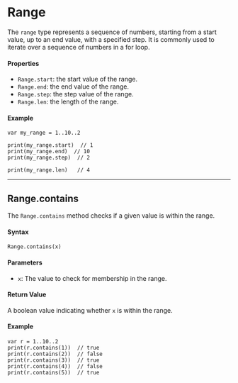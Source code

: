 # Range

The `range` type represents a sequence of numbers, starting from a start value, up to an end value, with a specified step. It is commonly used to iterate over a sequence of numbers in a for loop.

#### Properties

-   `Range.start`: the start value of the range.
-   `Range.end`: the end value of the range.
-   `Range.step`: the step value of the range.
-   `Range.len`: the length of the range.

#### Example

```tea
var my_range = 1..10..2

print(my_range.start)  // 1 
print(my_range.end)  // 10 
print(my_range.step)  // 2

print(my_range.len)   // 4
```

---

## Range.contains

The `Range.contains` method checks if a given value is within the range.

#### Syntax

```tea
Range.contains(x)
```

#### Parameters

-   `x`: The value to check for membership in the range.

#### Return Value

A boolean value indicating whether `x` is within the range.

#### Example

```tea
var r = 1..10..2
print(r.contains(1))  // true
print(r.contains(2))  // false
print(r.contains(3))  // true
print(r.contains(4))  // false
print(r.contains(5))  // true
```